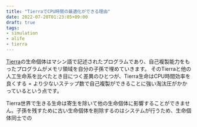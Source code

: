 ```yaml
---
title: "TierraでCPU時間の最適化ができる理由"
date: 2022-07-20T01:23:05+09:00
draft: true
tags:
- simulation
- alife
- tierra
---
```


[Tierra](https://ja.wikipedia.org/wiki/Tierra_(コンピュータプログラム))の生命個体はマシン語で記述されたプログラムであり、自己複製能力をもったプログラムがメモリ領域を自分の子孫で埋めていきます。
そのTierraと他の人工生命系を比べたとき目につく差異のひとつが、Tierra生命はCPU時間効率を良くする = より少ないステップ数で自己複製ができることに強い淘汰圧がかかっているという点です。

Tierra世界で生きる生命は寄生を除いて他の生命個体に影響することができません。子孫を残すために古い生命個体を削除するのはシステムが行うため、生命個体同士での
